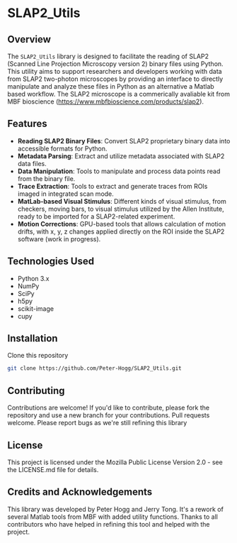 # SLAP2_Utils

## Overview
The `SLAP2_Utils` library is designed to facilitate the reading of SLAP2 (Scanned Line Projection Microscopy version 2) binary files using Python. This utility aims to support researchers and developers working with data from SLAP2 two-photon microscopes by providing an interface to directly manipulate and analyze these files in Python as an alternative a Matlab based workflow. The SLAP2 microscope is a commerically avaliable kit from MBF bioscience (https://www.mbfbioscience.com/products/slap2).

## Features
- **Reading SLAP2 Binary Files**: Convert SLAP2 proprietary binary data into accessible formats for Python.
- **Metadata Parsing**: Extract and utilize metadata associated with SLAP2 data files.
- **Data Manipulation**: Tools to manipulate and process data points read from the binary file.
- **Trace Extraction**: Tools to extract and generate traces from ROIs imaged in integrated scan mode.
- **MatLab-based Visual Stimulus**: Different kinds of visual stimulus, from checkers, moving bars, to visual stimulus utilized by the Allen Institute, ready to be imported for a SLAP2-related experiment.
- **Motion Corrections**: GPU-based tools that allows calculation of motion drifts, with x, y, z changes applied directly on the ROI inside the SLAP2 software (work in progress).
  
## Technologies Used
- Python 3.x
- NumPy
- SciPy
- h5py
- scikit-image
- cupy

## Installation
Clone this repository

```bash
git clone https://github.com/Peter-Hogg/SLAP2_Utils.git
```
## Contributing

Contributions are welcome! If you'd like to contribute, please fork the repository and use a new branch for your contributions. Pull requests welcome. Please report bugs as we're still refining this library

## License

This project is licensed under the Mozilla Public License Version 2.0 - see the LICENSE.md file for details.

## Credits and Acknowledgements
This library was developed by Peter Hogg and Jerry Tong. It's a rework of several Matlab tools from MBF with added utility functions. Thanks to all contributors who have helped in refining this tool and helped with the project.

